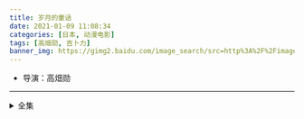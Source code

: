 ```yaml
---
title: 岁月的童话
date: 2021-01-09 11:08:34
categories: [日本, 动漫电影]
tags: [高畑勋, 吉卜力]
banner_img: https://gimg2.baidu.com/image_search/src=http%3A%2F%2Fimagev2.xmcdn.com%2Fgroup21%2FM09%2F18%2F44%2FwKgJLVhnjzKw0hzvAAJndIsRDVk730.jpg%3Fop_type%3D3%26device_type%3Dios%26name%3Dweb_meduim%26columns%3D72%26rows%3D72&refer=http%3A%2F%2Fimagev2.xmcdn.com&app=2002&size=f9999,10000&q=a80&n=0&g=0n&fmt=jpeg?sec=1612753800&t=1108484ddae129f8f7da1a7ace6f5baa
---
```

* 导演：高畑勋
---
<!-- more -->
<details>
<summary>全集</summary>
{% dplayer "url:http://yiyi.55zuiday.com/20190224/nscZNY2J/index.m3u8" "type:hls" %}
</details>
